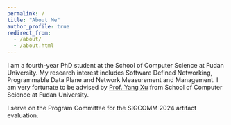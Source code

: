 ```yaml
---
permalink: /
title: "About Me"
author_profile: true
redirect_from: 
  - /about/
  - /about.html
---
```



I am a fourth-year PhD student at the School of Computer Science at Fudan University. My research interest includes Software Defined Networking, Programmable Data Plane and Network Measurement and Management. I am very fortunate to be advised by [Prof. Yang Xu](https://yangxu.info/) from School of Computer Science at Fudan University.

I serve on the Program Committee for the SIGCOMM 2024 artifact evaluation.



